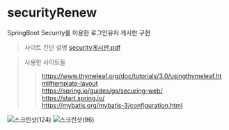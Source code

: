 # securityRenew
SpringBoot Security를 이용한 로그인유저 게시판 구현

>사이트 간단 설명 
[security게시판.pdf](https://github.com/ChaeRimHong/securityRenew/files/10029587/security.pdf)



> 사용한 사이트들
>> https://www.thymeleaf.org/doc/tutorials/3.0/usingthymeleaf.html#template-layout <br>
>> https://spring.io/guides/gs/securing-web/ <br>
>> https://start.spring.io/ <br>
>> https://mybatis.org/mybatis-3/configuration.html <br>




![스크린샷(124)](https://user-images.githubusercontent.com/113007878/203227857-294d941e-5c3b-4ce2-a193-bd2917a9ab2e.png)
![스크린샷(96)](https://user-images.githubusercontent.com/113007878/202102503-c978997d-4f45-4096-8ec5-ba0814313ba9.png)
